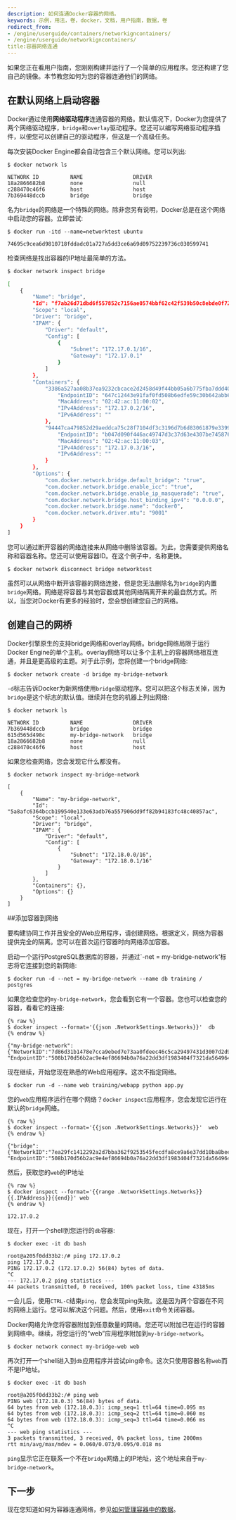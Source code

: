 ```yaml
---
description: 如何连通Docker容器的网络。
keywords: 示例，用法，卷，docker，文档，用户指南，数据，卷
redirect_from:
- /engine/userguide/containers/networkigncontainers/
- /engine/userguide/networkigncontainers/
title:容器网络连通
---
```


如果您正在看用户指南，您刚刚构建并运行了一个简单的应用程序。您还构建了您自己的镜像。本节教您如何为您的容器连通他们的网络。

## 在默认网络上启动容器

Docker通过使用**网络驱动程序**连通容器的网络。默认情况下，Docker为您提供了两个网络驱动程序，`bridge`和`overlay`驱动程序。您还可以编写网络驱动程序插件，以便您可以创建自己的驱动程序，但这是一个高级任务。

每次安装Docker Engine都会自动包含三个默认网络。您可以列出:

	$ docker network ls

    NETWORK ID          NAME                DRIVER
    18a2866682b8        none                null
    c288470c46f6        host                host
    7b369448dccb        bridge              bridge

名为`bridge`的网络是一个特殊的网络。除非您另有说明，Docker总是在这个网络中启动您的容器。立即尝试:

	$ docker run -itd --name=networktest ubuntu

	74695c9cea6d9810718fddadc01a727a5dd3ce6a69d09752239736c030599741

检查网络是找出容器的IP地址最简单的方法。

```bash
$ docker network inspect bridge

[
    {
        "Name": "bridge",
        "Id": "f7ab26d71dbd6f557852c7156ae0574bbf62c42f539b50c8ebde0f728a253b6f",
        "Scope": "local",
        "Driver": "bridge",
        "IPAM": {
            "Driver": "default",
            "Config": [
                {
                    "Subnet": "172.17.0.1/16",
                    "Gateway": "172.17.0.1"
                }
            ]
        },
        "Containers": {
            "3386a527aa08b37ea9232cbcace2d2458d49f44bb05a6b775fba7ddd40d8f92c": {
                "EndpointID": "647c12443e91faf0fd508b6edfe59c30b642abb60dfab890b4bdccee38750bc1",
                "MacAddress": "02:42:ac:11:00:02",
                "IPv4Address": "172.17.0.2/16",
                "IPv6Address": ""
            },
            "94447ca479852d29aeddca75c28f7104df3c3196d7b6d83061879e339946805c": {
                "EndpointID": "b047d090f446ac49747d3c37d63e4307be745876db7f0ceef7b311cbba615f48",
                "MacAddress": "02:42:ac:11:00:03",
                "IPv4Address": "172.17.0.3/16",
                "IPv6Address": ""
            }
        },
        "Options": {
            "com.docker.network.bridge.default_bridge": "true",
            "com.docker.network.bridge.enable_icc": "true",
            "com.docker.network.bridge.enable_ip_masquerade": "true",
            "com.docker.network.bridge.host_binding_ipv4": "0.0.0.0",
            "com.docker.network.bridge.name": "docker0",
            "com.docker.network.driver.mtu": "9001"
        }
    }
]
```

您可以通过断开容器的网络连接来从网络中删除该容器。为此，您需要提供网络名称和容器名称。您还可以使用容器ID。在这个例子中，名称更快。

	$ docker network disconnect bridge networktest

虽然可以从网络中断开该容器的网络连接，但是您无法删除名为`bridge`的内置`bridge`网络。网络是将容器与其他容器或其他网络隔离开来的最自然方式。所以，当您对Docker有更多的经验时，您会想创建您自己的网络。

## 创建自己的网桥

Docker引擎原生的支持bridge网络和overlay网络。bridge网络局限于运行Docker Engine的单个主机。overlay网络可以让多个主机上的容器网络相互连通，并且是更高级的主题。对于此示例，您将创建一个bridge网络:

	$ docker network create -d bridge my-bridge-network

`-d`标志告诉Docker为新网络使用`bridge`驱动程序。您可以把这个标志关掉，因为`bridge`是这个标志的默认值。继续并在您的机器上列出网络:


    $ docker network ls

    NETWORK ID          NAME                DRIVER
    7b369448dccb        bridge              bridge
    615d565d498c        my-bridge-network   bridge
    18a2866682b8        none                null
    c288470c46f6        host                host

如果您检查网络，您会发现它什么都没有。
	
	$ docker network inspect my-bridge-network

    [
        {
            "Name": "my-bridge-network",
            "Id": "5a8afc6364bccb199540e133e63adb76a557906dd9ff82b94183fc48c40857ac",
            "Scope": "local",
            "Driver": "bridge",
            "IPAM": {
                "Driver": "default",
                "Config": [
                    {
                        "Subnet": "172.18.0.0/16",
                        "Gateway": "172.18.0.1/16"
                    }
                ]
            },
            "Containers": {},
            "Options": {}
        }
    ]


##添加容器到网络

要构建协同工作并且安全的Web应用程序，请创建网络。根据定义，网络为容器提供完全的隔离。您可以在首次运行容器时向网络添加容器。

启动一个运行PostgreSQL数据库的容器，并通过`-net = my-bridge-network'标志将它连接到您的新网络:

	$ docker run -d --net = my-bridge-network --name db training / postgres

如果您检查您的`my-bridge-network`，您会看到它有一个容器。您也可以检查您的容器，看看它的连接:

    {% raw %}
    $ docker inspect --format='{{json .NetworkSettings.Networks}}'  db
    {% endraw %}

    {"my-bridge-network":{"NetworkID":"7d86d31b1478e7cca9ebed7e73aa0fdeec46c5ca29497431d3007d2d9e15ed99",
    "EndpointID":"508b170d56b2ac9e4ef86694b0a76a22dd3df1983404f7321da5649645bf7043","Gateway":"172.18.0.1","IPAddress":"172.18.0.2","IPPrefixLen":16,"IPv6Gateway":"","GlobalIPv6Address":"","GlobalIPv6PrefixLen":0,"MacAddress":"02:42:ac:11:00:02"}}

现在继续，开始您现在熟悉的Web应用程序。这次不指定网络。

	$ docker run -d --name web training/webapp python app.py

您的`web`应用程序运行在哪个网络？`docker inspect`应用程序，您会发现它运行在默认的`bridge`网络。

    {% raw %}
    $ docker inspect --format='{{json .NetworkSettings.Networks}}'  web
    {% endraw %}

    {"bridge":{"NetworkID":"7ea29fc1412292a2d7bba362f9253545fecdfa8ce9a6e37dd10ba8bee7129812",
    "EndpointID":"508b170d56b2ac9e4ef86694b0a76a22dd3df1983404f7321da5649645bf7043","Gateway":"172.17.0.1","IPAddress":"172.17.0.2","IPPrefixLen":16,"IPv6Gateway":"","GlobalIPv6Address":"","GlobalIPv6PrefixLen":0,"MacAddress":"02:42:ac:11:00:02"}}

然后，获取您的`web`的IP地址


    {% raw %}
    $ docker inspect --format='{{range .NetworkSettings.Networks}}{{.IPAddress}}{{end}}' web
    {% endraw %}

    172.17.0.2

现在，打开一个shell到您运行的`db`容器:

	$ docker exec -it db bash

    root@a205f0dd33b2:/# ping 172.17.0.2
    ping 172.17.0.2
    PING 172.17.0.2 (172.17.0.2) 56(84) bytes of data.
    ^C
    --- 172.17.0.2 ping statistics ---
    44 packets transmitted, 0 received, 100% packet loss, time 43185ms

一会儿后，使用`CTRL-C`结束`ping`，您会发现ping失败。这是因为两个容器在不同的网络上运行。您可以解决这个问题。然后，使用`exit`命令关闭容器。

Docker网络允许您将容器附加到任意数量的网络。您还可以附加已在运行的容器到网络中。继续，将您运行的“web”应用程序附加到`my-bridge-network`。

	$ docker network connect my-bridge-web web

再次打开一个shell进入到`db`应用程序并尝试ping命令。这次只使用容器名称`web`而不是IP地址。


    $ docker exec -it db bash

    root@a205f0dd33b2:/# ping web
    PING web (172.18.0.3) 56(84) bytes of data.
    64 bytes from web (172.18.0.3): icmp_seq=1 ttl=64 time=0.095 ms
    64 bytes from web (172.18.0.3): icmp_seq=2 ttl=64 time=0.060 ms
    64 bytes from web (172.18.0.3): icmp_seq=3 ttl=64 time=0.066 ms
    ^C
    --- web ping statistics ---
    3 packets transmitted, 3 received, 0% packet loss, time 2000ms
    rtt min/avg/max/mdev = 0.060/0.073/0.095/0.018 ms
    
`ping`显示它正在联系一个不在`bridge`网络上的IP地址，这个地址来自于`my-bridge-network`。

## 下一步

现在您知道如何为容器连通网络，参见[如何管理容器中的数据](dockervolumes.md)。